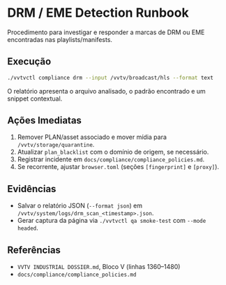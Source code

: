 # DRM / EME Detection Runbook

Procedimento para investigar e responder a marcas de DRM ou EME encontradas
nas playlists/manifests.

## Execução

```bash
./vvtvctl compliance drm --input /vvtv/broadcast/hls --format text
```

O relatório apresenta o arquivo analisado, o padrão encontrado e um snippet
contextual.

## Ações Imediatas

1. Remover PLAN/asset associado e mover mídia para `/vvtv/storage/quarantine`.
2. Atualizar `plan_blacklist` com o domínio de origem, se necessário.
3. Registrar incidente em `docs/compliance/compliance_policies.md`.
4. Se recorrente, ajustar `browser.toml` (seções `[fingerprint]` e `[proxy]`).

## Evidências

- Salvar o relatório JSON (`--format json`) em
  `/vvtv/system/logs/drm_scan_<timestamp>.json`.
- Gerar captura da página via `./vvtvctl qa smoke-test` com `--mode headed`.

## Referências

- `VVTV INDUSTRIAL DOSSIER.md`, Bloco V (linhas 1360–1480)
- `docs/compliance/compliance_policies.md`
